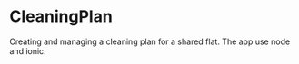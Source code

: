 # CleaningPlan
Creating and managing a cleaning plan for a shared flat.
The app use node and ionic.
